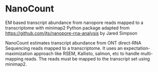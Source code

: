 # NanoCount

EM based transcript abundance from nanopore reads mapped to a transcriptome with minimap2
Python package adapted from https://github.com/jts/nanopore-rna-analysis by Jared Simpson

NanoCount estimates transcript abundance from ONT direct-RNA Sequencing reads mapped to a transcriptome. It uses an expectation-maximization approach like RSEM, Kallisto, salmon, etc to handle multi-mapping reads. The reads must be mapped to the transcript set using minimap2.

